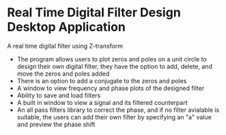 # Real Time Digital Filter Design Desktop Application


A real time digital filter using Z-transform
- The program allows users to plot zeros and poles on a unit circle to design their own digital filter, they have the option to add, delete, and move the zeros and poles added
- There is an option to add a conjugate to the zeros and poles
- A window to view frequency and phase plots of the designed filter
- Ability to save and load filters
- A built in window to view a signal and its filtered counterpart
- An all pass filters library to correct the phase, and if no filter avialable is suitable, the users can add their own filter by specifying an "a" value and preview the phase shift

